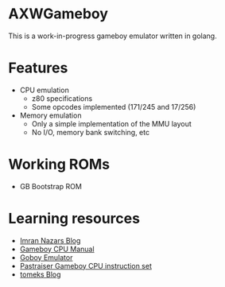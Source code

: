# AXWGameboy

This is a work-in-progress gameboy emulator written in golang.

# Features

* CPU emulation
    * z80 specifications
    * Some opcodes implemented (171/245 and 17/256)
* Memory emulation
    * Only a simple implementation of the MMU layout
    * No I/O, memory bank switching, etc

# Working ROMs

* GB Bootstrap ROM

# Learning resources

* [Imran Nazars Blog](https://imrannazar.com/GameBoy-Emulation-in-JavaScript)
* [Gameboy CPU Manual](http://marc.rawer.de/Gameboy/Docs/GBCPUman.pdf)
* [Goboy Emulator](https://github.com/Humpheh/goboy)
* [Pastraiser Gameboy CPU instruction set](https://www.pastraiser.com/cpu/gameboy/gameboy_opcodes.html)
* [tomeks Blog](https://blog.rekawek.eu/2017/02/09/coffee-gb/)

